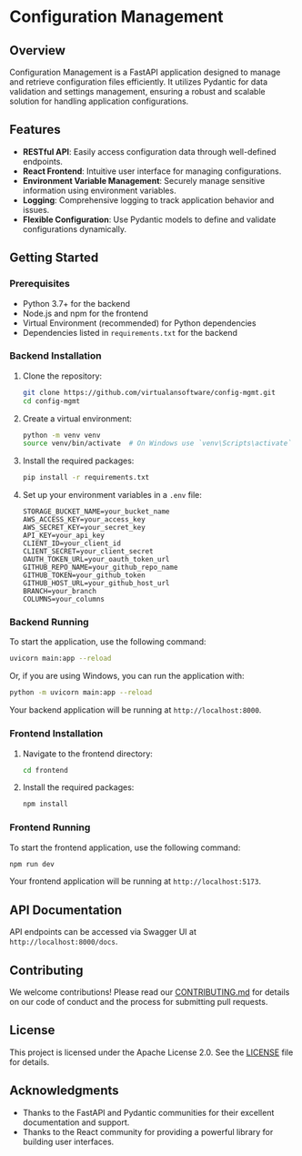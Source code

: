 # Configuration Management

## Overview

Configuration Management is a FastAPI application designed to manage and retrieve configuration files efficiently. It utilizes Pydantic for data validation and settings management, ensuring a robust and scalable solution for handling application configurations.

## Features

- **RESTful API**: Easily access configuration data through well-defined endpoints.
- **React Frontend**: Intuitive user interface for managing configurations.
- **Environment Variable Management**: Securely manage sensitive information using environment variables.
- **Logging**: Comprehensive logging to track application behavior and issues.
- **Flexible Configuration**: Use Pydantic models to define and validate configurations dynamically.

## Getting Started

### Prerequisites

- Python 3.7+ for the backend
- Node.js and npm for the frontend
- Virtual Environment (recommended) for Python dependencies
- Dependencies listed in `requirements.txt` for the backend

### Backend Installation

1. Clone the repository:

   ```bash
   git clone https://github.com/virtualansoftware/config-mgmt.git
   cd config-mgmt
   ```

2. Create a virtual environment:

   ```bash
   python -m venv venv
   source venv/bin/activate  # On Windows use `venv\Scripts\activate`
   ```

3. Install the required packages:

   ```bash
   pip install -r requirements.txt
   ```

4. Set up your environment variables in a `.env` file:

   ```plaintext
   STORAGE_BUCKET_NAME=your_bucket_name
   AWS_ACCESS_KEY=your_access_key
   AWS_SECRET_KEY=your_secret_key
   API_KEY=your_api_key
   CLIENT_ID=your_client_id
   CLIENT_SECRET=your_client_secret
   OAUTH_TOKEN_URL=your_oauth_token_url
   GITHUB_REPO_NAME=your_github_repo_name
   GITHUB_TOKEN=your_github_token
   GITHUB_HOST_URL=your_github_host_url
   BRANCH=your_branch
   COLUMNS=your_columns
   ```

### Backend Running

To start the application, use the following command:

```bash
uvicorn main:app --reload
```

Or, if you are using Windows, you can run the application with:

```bash
python -m uvicorn main:app --reload
```

Your backend application will be running at `http://localhost:8000`.







### Frontend Installation

1. Navigate to the frontend directory:

   ```bash
   cd frontend
   ```

2. Install the required packages:

   ```bash
   npm install
   ```

### Frontend Running

To start the frontend application, use the following command:

```bash
npm run dev
```

Your frontend application will be running at `http://localhost:5173`.

## API Documentation

API endpoints can be accessed via Swagger UI at `http://localhost:8000/docs`.

## Contributing

We welcome contributions! Please read our [CONTRIBUTING.md](CONTRIBUTING.md) for details on our code of conduct and the process for submitting pull requests.

## License

This project is licensed under the Apache License 2.0. See the [LICENSE](LICENSE) file for details.

## Acknowledgments

- Thanks to the FastAPI and Pydantic communities for their excellent documentation and support.
- Thanks to the React community for providing a powerful library for building user interfaces.
